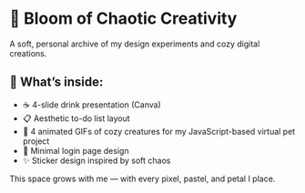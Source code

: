 # 🌸 Bloom of Chaotic Creativity

A soft, personal archive of my design experiments and cozy digital creations.

## 🌼 What’s inside:

- ☕ 4-slide drink presentation (Canva)
- 📋 Aesthetic to-do list layout
- 🐣 4 animated GIFs of cozy creatures for my JavaScript-based virtual pet project
- 🔐 Minimal login page design
- ✨ Sticker design inspired by soft chaos

This space grows with me — with every pixel, pastel, and petal I place.

